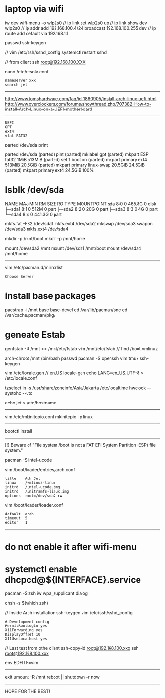 # laptop via wifi

iw dev
wifi-menu -o wlp2s0
// ip link set wlp2s0 up
// ip link show dev wlp2s0
// ip addr add 192.168.100.4/24 broadcast 192.168.100.255 dev 
// ip route add default via 192.168.1.1

passwd
ssh-keygen

// vim /etc/ssh/sshd_config
systemctl restart sshd

// from client
ssh root@192.168.100.XXX

nano /etc/resolv.conf
```
nameserver xxx
search jet
```

*  *  *  *  *  *  *  *  *  *  *  *  *  *  *  *  *  *  *  *

http://www.tomshardware.com/faq/id-1860905/install-arch-linux-uefi.html
http://www.overclockers.com/forums/showthread.php/707382-How-to-install-Arch-Linux-on-a-UEFI-motherboard

*  *  *  *  *  *  *  *  *  *  *  *  *  *  *  *  *  *  *  *

```
UEFI
GPT
ext4
vfat FAT32
```

parted /dev/sda print

parted /dev/sda
(parted) pint
(parted) mklabel gpt
(parted) mkpart ESP fat32 1MiB 513MiB
(parted) set 1 boot on
(parted) mkpart primary ext4 513MiB 20.5GiB
(parted) mkpart primary linux-swap 20.5GiB 24.5GiB
(parted) mkpart primary ext4 24.5GiB 100%


# lsblk /dev/sda
NAME   MAJ:MIN RM   SIZE RO TYPE MOUNTPOINT
sda      8:0    0 465.8G  0 disk
├─sda1   8:1    0   512M  0 part
├─sda2   8:2    0    20G  0 part
├─sda3   8:3    0     4G  0 part
└─sda4   8:4    0 441.3G  0 part

mkfs.fat -F32 /dev/sda1
mkfs.ext4 /dev/sda2
mkswap /dev/sda3
swapon /dev/sda3
mkfs.ext4 /dev/sda4

mkdir -p /mnt/boot
mkdir -p /mnt/home

mount /dev/sda2 /mnt
mount /dev/sda1 /mnt/boot
mount /dev/sda4 /mnt/home

*  *  *  *  *  *  *  *  *  *  *  *  *  *  *  *  *  *  *  *

vim /etc/pacman.d/mirrorlist
```
Choose Server
```

# install base packages
pacstrap -i /mnt base base-devel
cd /var/lib/pacman/snc
cd /var/cache/pacman/pkg/

# geneate Estab
genfstab -U /mnt >> /mnt/etc/fstab
vim /mnt/etc/fstab
// find /boot vmlinuz

arch-chroot /mnt /bin/bash
passwd
pacman -S openssh vim tmux
ssh-keygen

vim /etc/locale.gen
// en_US
locale-gen
echo LANG=en_US.UTF-8 > /etc/locale.conf

tzselect
ln -s /usr/share/zoneinfo/Asia/Jakarta /etc/localtime
hwclock --systohc --utc

echo jet > /etc/hostname

*  *  *  *  *  *  *  *  *  *  *  *  *  *  *  *  *  *  *  *

vim /etc/mkinitcpio.conf
mkinitcpio -p linux

*  *  *  *  *  *  *  *  *  *  *  *  *  *  *  *  *  *  *  *

bootctl install

*  *  *  *  *  *  *  *  *  *  *  *  *  *  *  *  *  *  *  *

[!] Beware of "File system /boot is not a FAT EFI System Partition (ESP) file system."

pacman -S intel-ucode

vim /boot/loader/entries/arch.conf
```
title    Ach Jet
linux    /vmlinuz-linux
initrd   /intel-ucode.img
initrd   /initramfs-linux.img
options  root=/dev/sda2 rw
```

vim /boot/loader/loader.conf
```
default  arch
timeout  5
editor   1
```

*  *  *  *  *  *  *  *  *  *  *  *  *  *  *  *  *  *  *  *

# do not enable it after wifi-menu
# systemctl enable dhcpcd@${INTERFACE}.service

pacman -S zsh iw wpa_supplicant dialog 

chsh -s $(which zsh)

// Inside Arch installation
ssh-keygen
vim /etc/ssh/sshd_config
```
# Development config
PermitRootLogin yes
X11Forwarding yes
DisplayOffset 10
X11UseLocalhost yes
```

// Last test from othe client
ssh-copy-id root@192.168.100.xxx
ssh root@192.168.100.xxx

env EDFITF=vim

*  *  *  *  *  *  *  *  *  *  *  *  *  *  *  *  *  *  *  *

exit
umount -R /mnt
reboot || shutdown -r now

*  *  *  *  *  *  *  *  *  *  *  *  *  *  *  *  *  *  *  *

HOPE FOR THE BEST!

